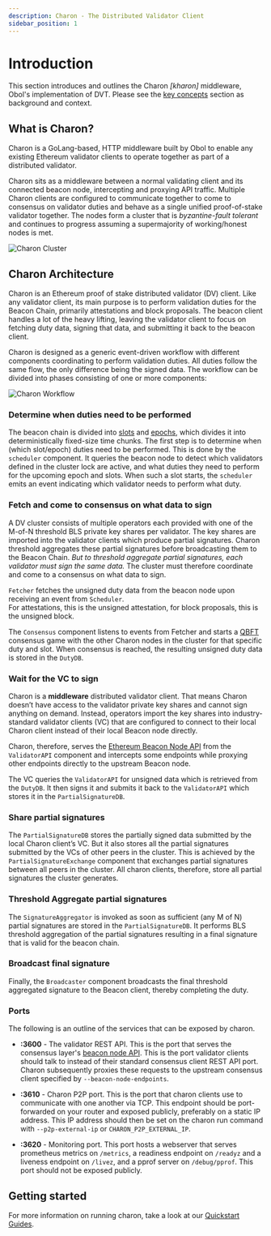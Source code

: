 ```yaml
---
description: Charon - The Distributed Validator Client
sidebar_position: 1
---
```


# Introduction

This section introduces and outlines the Charon *[kharon]* middleware, Obol's implementation of DVT. Please see the [key concepts](../intro/key-concepts.md) section as background and context.

## What is Charon?

Charon is a GoLang-based, HTTP middleware built by Obol to enable any existing Ethereum validator clients to operate together as part of a distributed validator.

Charon sits as a middleware between a normal validating client and its connected beacon node, intercepting and proxying API traffic. Multiple Charon clients are configured to communicate together to come to consensus on validator duties and behave as a single unified proof-of-stake validator together. The nodes form a cluster that is _byzantine-fault tolerant_ and continues to progress assuming a supermajority of working/honest nodes is met.

![Charon Cluster](/img/DVCluster.png)

## Charon Architecture
Charon is an Ethereum proof of stake distributed validator (DV) client. Like any validator client, its main purpose is to perform validation duties for the Beacon Chain, primarily attestations and block proposals. The beacon client handles a lot of the heavy lifting, leaving the validator client to focus on fetching duty data, signing that data, and submitting it back to the beacon client.

Charon is designed as a generic event-driven workflow with different components coordinating to perform validation duties. All duties follow the same flow, the only difference being the signed data. The workflow can be divided into phases consisting of one or more components:

![Charon Workflow](/img/workflow.jpg)

### Determine **when** duties need to be performed
The beacon chain is divided into [slots](https://eth2book.info/bellatrix/part3/config/types/#slot) and [epochs](https://eth2book.info/bellatrix/part3/config/types/#epoch), which divides it into deterministically fixed-size time chunks. 
The first step is to determine when (which slot/epoch) duties need to be performed. This is done by the `scheduler` component. 
It queries the beacon node to detect which validators defined in the cluster lock are active, and what duties they need to perform for 
the upcoming epoch and slots. When such a slot starts, the `scheduler` emits an event indicating which validator needs to perform what duty.

### Fetch and come to consensus on **what** data to sign
A DV cluster consists of multiple operators each provided with one of the M-of-N threshold BLS private key shares per validator. 
The key shares are imported into the validator clients which produce partial signatures. 
Charon threshold aggregates these partial signatures before broadcasting them to the Beacon Chain. 
*But to threshold aggregate partial signatures, each validator must sign the same data.*
The cluster must therefore coordinate and come to a consensus on what data to sign.

`Fetcher` fetches the unsigned duty data from the beacon node upon receiving an event from `Scheduler`.  
For attestations, this is the unsigned attestation, for block proposals, this is the unsigned block.

The `Consensus` component listens to events from Fetcher and starts a [QBFT](https://docs.goquorum.consensys.net/configure-and-manage/configure/consensus-protocols/qbft/) consensus game with the other 
Charon nodes in the cluster for that specific duty and slot. 
When consensus is reached, the resulting unsigned duty data is stored in the `DutyDB`.

### **Wait** for the VC to sign
Charon is a **middleware** distributed validator client. That means Charon doesn’t have access to the 
validator private key shares and cannot sign anything on demand. 
Instead, operators import the key shares into industry-standard validator clients (VC) 
that are configured to connect to their local Charon client instead of their local Beacon node directly.

Charon, therefore, serves the [Ethereum Beacon Node API](https://ethereum.github.io/beacon-APIs/#/) from the `ValidatorAPI` component and 
intercepts some endpoints while proxying other endpoints directly to the upstream Beacon node.

The VC queries the `ValidatorAPI` for unsigned data which is retrieved from the `DutyDB`. It then signs it and submits it 
back to the `ValidatorAPI` which stores it in the `PartialSignatureDB`.

### **Share** partial signatures
The `PartialSignatureDB` stores the partially signed data submitted by the local Charon client’s VC. 
But it also stores all the partial signatures submitted by the VCs of other peers in the cluster. 
This is achieved by the `PartialSignatureExchange` component that exchanges partial signatures between all peers in the cluster. 
All charon clients, therefore, store all partial signatures the cluster generates.

### **Threshold Aggregate** partial signatures
The `SignatureAggregator` is invoked as soon as sufficient (any M of N) partial signatures are stored in the `PartialSignatureDB`. 
It performs BLS threshold aggregation of the partial signatures resulting in a final signature that is valid for the beacon chain.

### **Broadcast** final signature
Finally, the `Broadcaster` component broadcasts the final threshold aggregated signature to the Beacon client, thereby completing the duty.

### Ports

The following is an outline of the services that can be exposed by charon.

- **:3600** - The validator REST API. This is the port that serves the consensus layer's [beacon node API](https://ethereum.github.io/beacon-APIs/). This is the port validator clients should talk to instead of their standard consensus client REST API port. Charon subsequently proxies these requests to the upstream consensus client specified by `--beacon-node-endpoints`.

- **:3610** - Charon P2P port. This is the port that charon clients use to communicate with one another via TCP. This endpoint should be port-forwarded on your router and exposed publicly, preferably on a static IP address. This IP address should then be set on the charon run command with `--p2p-external-ip` or `CHARON_P2P_EXTERNAL_IP`.

- **:3620** - Monitoring port. This port hosts a webserver that serves prometheus metrics on `/metrics`, a readiness endpoint on `/readyz` and a liveness endpoint on `/livez`, and a pprof server on `/debug/pprof`. This port should not be exposed publicly.

## Getting started

For more information on running charon, take a look at our [Quickstart Guides](../getting_started/quickstart_overview.md). 
